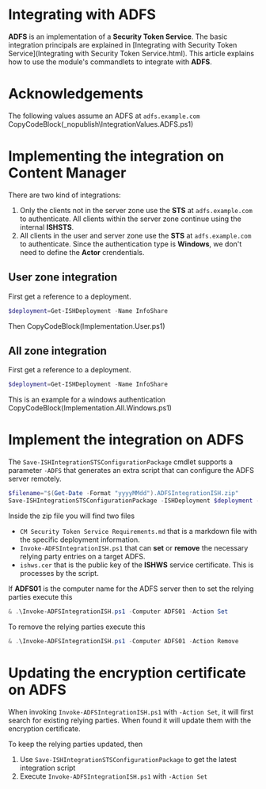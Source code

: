 ﻿# Integrating with ADFS
 
**ADFS** is an implementation of a **Security Token Service**. The basic integration principals are explained in [Integrating with Security Token Service](Integrating with Security Token Service.html).
This article explains how to use the module's commandlets to integrate with **ADFS**. 

# Acknowledgements

The following values assume an ADFS at `adfs.example.com`
CopyCodeBlock(_nopublish\IntegrationValues.ADFS.ps1)

# Implementing the integration on Content Manager

There are two kind of integrations:
1. Only the clients not in the server zone use the **STS** at `adfs.example.com` to authenticate. All clients within the server zone continue using the internal **ISHSTS**.
2. All clients in the user and server zone use the **STS** at `adfs.example.com` to authenticate. Since the authentication type is **Windows**, we don't need to define the **Actor** crendentials.

## User zone integration

First get a reference to a deployment.
```powershell
$deployment=Get-ISHDeployment -Name InfoShare
```

Then
CopyCodeBlock(Implementation.User.ps1)

## All zone integration

First get a reference to a deployment.
```powershell
$deployment=Get-ISHDeployment -Name InfoShare
```

This is an example for a windows authentication
CopyCodeBlock(Implementation.All.Windows.ps1)

# Implement the integration on ADFS

The `Save-ISHIntegrationSTSConfigurationPackage` cmdlet supports a parameter `-ADFS` that generates an extra script that can configure the ADFS server remotely.
```powershell
$filename="$(Get-Date -Format "yyyyMMdd").ADFSIntegrationISH.zip"
Save-ISHIntegrationSTSConfigurationPackage -ISHDeployment $deployment -FileName $filename -ADFS
```

Inside the zip file you will find two files

- `CM Security Token Service Requirements.md` that is a markdown file with the specific deployment information.
- `Invoke-ADFSIntegrationISH.ps1` that can **set** or **remove** the necessary relying party entries on a target ADFS.
- `ishws.cer` that is the public key of the **ISHWS** service certificate. This is processes by the script.

If **ADFS01** is the computer name for the ADFS server then to set the relying parties execute this
```powershell
& .\Invoke-ADFSIntegrationISH.ps1 -Computer ADFS01 -Action Set
```

To remove the relying parties execute this
```powershell
& .\Invoke-ADFSIntegrationISH.ps1 -Computer ADFS01 -Action Remove
```

# Updating the encryption certificate on ADFS
When invoking `Invoke-ADFSIntegrationISH.ps1` with `-Action Set`, it will first search for existing relying parties. When found it will update them with the encryption certificate.

To keep the relying parties updated, then

1. Use `Save-ISHIntegrationSTSConfigurationPackage` to get the latest integration script
1. Execute `Invoke-ADFSIntegrationISH.ps1` with `-Action Set`